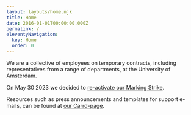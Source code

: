 ```yaml
---
layout: layouts/home.njk
title: Home
date: 2016-01-01T00:00:00.000Z
permalink: /
eleventyNavigation:
  key: Home
  order: 0
---
```

We are a collective of employees on temporary contracts, including representatives from a range of departments, at the University of Amsterdam.

On May 30 2023 we decided to [re-activate our Marking Strike](https://casual-uva.nl/posts/casual-uva-re-activates-marking-strike/).

Resources such as press announcements and templates for support e-mails, can be found at [our Carrd-page](https://casualuva.carrd.co/).